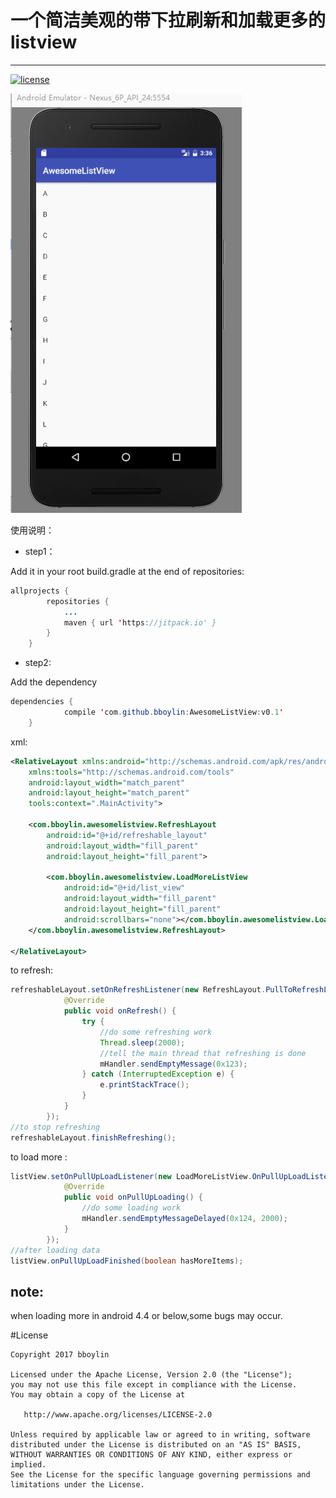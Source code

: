 # 一个简洁美观的带下拉刷新和加载更多的listview
---
[![license](https://img.shields.io/badge/license-Apache%202-blue.svg?maxAge=2592000)](https://github.com/bboylin/AwesomeListView/blob/master/LICENSE.txt)


![效果预览](./sample.gif)

使用说明：
* step1：

Add it in your root build.gradle at the end of repositories:
```java
allprojects {
		repositories {
			...
			maven { url 'https://jitpack.io' }
		}
	}
```

* step2:

Add the dependency
```java
dependencies {
	        compile 'com.github.bboylin:AwesomeListView:v0.1'
	}
```

xml:
```xml
<RelativeLayout xmlns:android="http://schemas.android.com/apk/res/android"
    xmlns:tools="http://schemas.android.com/tools"
    android:layout_width="match_parent"
    android:layout_height="match_parent"
    tools:context=".MainActivity">

    <com.bboylin.awesomelistview.RefreshLayout
        android:id="@+id/refreshable_layout"
        android:layout_width="fill_parent"
        android:layout_height="fill_parent">

        <com.bboylin.awesomelistview.LoadMoreListView
            android:id="@+id/list_view"
            android:layout_width="fill_parent"
            android:layout_height="fill_parent"
            android:scrollbars="none"></com.bboylin.awesomelistview.LoadMoreListView>
    </com.bboylin.awesomelistview.RefreshLayout>

</RelativeLayout>
```

to refresh:
```java
refreshableLayout.setOnRefreshListener(new RefreshLayout.PullToRefreshListener() {
            @Override
            public void onRefresh() {
                try {
                	//do some refreshing work
                    Thread.sleep(2000);
                    //tell the main thread that refreshing is done
                    mHandler.sendEmptyMessage(0x123);
                } catch (InterruptedException e) {
                    e.printStackTrace();
                }
            }
        });
//to stop refreshing
refreshableLayout.finishRefreshing();
```

to load more :
```java
listView.setOnPullUpLoadListener(new LoadMoreListView.OnPullUpLoadListener() {
            @Override
            public void onPullUpLoading() {
            	//do some loading work
            	mHandler.sendEmptyMessageDelayed(0x124, 2000);
            }
        });
//after loading data
listView.onPullUpLoadFinished(boolean hasMoreItems);
```

## note:
when loading more in android 4.4 or below,some bugs may occur.

#License


    Copyright 2017 bboylin

    Licensed under the Apache License, Version 2.0 (the "License");
    you may not use this file except in compliance with the License.
    You may obtain a copy of the License at

       http://www.apache.org/licenses/LICENSE-2.0

    Unless required by applicable law or agreed to in writing, software
    distributed under the License is distributed on an "AS IS" BASIS,
    WITHOUT WARRANTIES OR CONDITIONS OF ANY KIND, either express or implied.
    See the License for the specific language governing permissions and
    limitations under the License.
